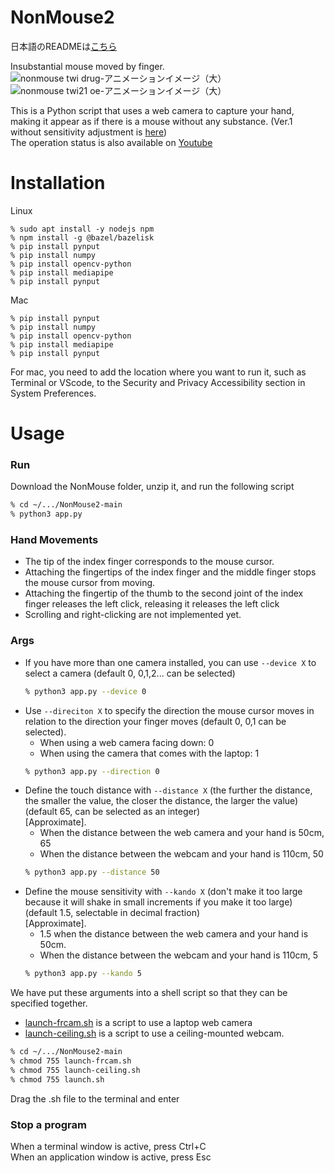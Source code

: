 # NonMouse2
日本語のREADMEは[こちら](README-ja.md)  

Insubstantial mouse moved by finger.      
![nonmouse twi drug-アニメーションイメージ（大）](https://user-images.githubusercontent.com/22733958/121180947-7054ef80-c89c-11eb-9c7a-42a9e1f3f02a.gif)  
![nonmouse twi21 oe-アニメーションイメージ（大）](https://user-images.githubusercontent.com/22733958/121180967-75b23a00-c89c-11eb-82fa-4f5d9abda320.gif)  


This is a Python script that uses a web camera to capture your hand, making it appear as if there is a mouse without any substance. (Ver.1 without sensitivity adjustment is [here](https://github.com/takeyamayuki/NonMouse))  
The operation status is also available on [Youtube](https://youtu.be/ufvOJUTCF8M)

# Installation

Linux
```sh:Install
% sudo apt install -y nodejs npm
% npm install -g @bazel/bazelisk
% pip install pynput 
% pip install numpy
% pip install opencv-python
% pip install mediapipe
% pip install pynput  
```

Mac
```sh:Install
% pip install pynput
% pip install numpy
% pip install opencv-python
% pip install mediapipe
% pip install pynput  
```
For mac, you need to add the location where you want to run it, such as Terminal or VScode, to the Security and Privacy Accessibility section in System Preferences.

# Usage
### Run
Download the NonMouse folder, unzip it, and run the following script
```sh
% cd ~/.../NonMouse2-main
% python3 app.py
```
### Hand Movements
* The tip of the index finger corresponds to the mouse cursor.  
* Attaching the fingertips of the index finger and the middle finger stops the mouse cursor from moving.  
* Attaching the fingertip of the thumb to the second joint of the index finger releases the left click, releasing it releases the left click  
* Scrolling and right-clicking are not implemented yet.

### Args
* If you have more than one camera installed, you can use `--device X` to select a camera (default 0,  0,1,2... can be selected)   
    ```sh
    % python3 app.py --device 0
    ```
* Use `--direciton X` to specify the direction the mouse cursor moves in relation to the direction your finger moves (default 0,  0,1 can be selected).  
    * When using a web camera facing down: 0     
    * When using the camera that comes with the laptop: 1
    ```sh
    % python3 app.py --direction 0
    ```
* Define the touch distance with `--distance X` (the further the distance, the smaller the value, the closer the distance, the larger the value) (default 65, can be selected as an integer)   
[Approximate].
    * When the distance between the web camera and your hand is 50cm, 65
    * When the distance between the webcam and your hand is 110cm, 50
    ```sh
    % python3 app.py --distance 50
    ```
* Define the mouse sensitivity with `--kando X` (don't make it too large because it will shake in small increments if you make it too large) (default 1.5, selectable in decimal fraction)  
[Approximate].
    * 1.5 when the distance between the web camera and your hand is 50cm.
    * When the distance between the webcam and your hand is 110cm, 5
    ```sh
    % python3 app.py --kando 5
    ```
We have put these arguments into a shell script so that they can be specified together.  
* [launch-frcam.sh](launch-frcam.sh) is a script to use a laptop web camera  
* [launch-ceiling.sh](launch-ceiling.sh) is a script to use a ceiling-mounted webcam.
```sh
% cd ~/.../NonMouse2-main
% chmod 755 launch-frcam.sh
% chmod 755 launch-ceiling.sh
% chmod 755 launch.sh
```
Drag the .sh file to the terminal and enter    
### Stop a program
When a terminal window is active, press Ctrl+C    
When an application window is active, press Esc    